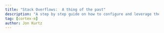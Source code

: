 ```yaml
---
title: "Stack Overflows:  A thing of the past"
description: "A step by step guide on how to configure and leverage the ARMv8 MSP and PSP limit registers to protect against stack overflows, on the Renesas DA1469x. "
tag: [cortex-m]
author: Jon Kurtz
---
```


